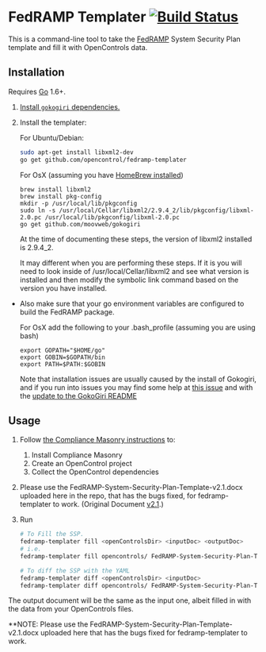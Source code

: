 # FedRAMP Templater [![Build Status](https://travis-ci.org/opencontrol/fedramp-templater.svg?branch=master)](https://travis-ci.org/opencontrol/fedramp-templater)

This is a command-line tool to take the [FedRAMP](http://www.fedramp.gov/) System Security Plan template and fill it with OpenControls data.

## Installation

Requires [Go](https://golang.org/) 1.6+. 


1. [Install `gokogiri` dependencies.](https://github.com/moovweb/gokogiri/pull/95/files)
1. Install the templater:

    For Ubuntu/Debian:
    ```bash
    sudo apt-get install libxml2-dev 
    go get github.com/opencontrol/fedramp-templater
    ```
    
    For OsX (assuming you have [HomeBrew installed](http://brew.sh/))
    ```
    brew install libxml2
    brew install pkg-config
    mkdir -p /usr/local/lib/pkgconfig
    sudo ln -s /usr/local/Cellar/libxml2/2.9.4_2/lib/pkgconfig/libxml-2.0.pc /usr/local/lib/pkgconfig/libxml-2.0.pc
    go get github.com/moovweb/gokogiri
    ```

    At the time of documenting these steps, the version of libxml2 installed is 2.9.4_2.  

    It may different when you are performing these steps.  If it is you will need to look inside of /usr/local/Cellar/libxml2 and see what version is installed and then modify the symbolic link command based on the version you have installed.

  - Also make sure that your go environment variables are configured to build the FedRAMP package.

    For OsX add the following to your .bash_profile (assuming you are using bash)
    ```
    export GOPATH="$HOME/go"
    export GOBIN=$GOPATH/bin
    export PATH=$PATH:$GOBIN
    ```
    
    Note that installation issues are usually caused by the install of Gokogiri, and if you run into issues you may find some help at [this issue](https://github.com/moovweb/gokogiri/issues/14) and with the [update to the GokoGiri README](https://github.com/moovweb/gokogiri/pull/95)


## Usage

1. Follow [the Compliance Masonry instructions](https://github.com/opencontrol/compliance-masonry#readme) to:
    1. Install Compliance Masonry
    1. Create an OpenControl project
    1. Collect the OpenControl dependencies
1. Please use the FedRAMP-System-Security-Plan-Template-v2.1.docx uploaded here in the repo, that has the bugs fixed, for fedramp-templater to work. (Original Document [v2.1](https://www.fedramp.gov/files/2015/03/FedRAMP-System-Security-Plan-Template-v2.1.docx).)
1. Run

    ```bash
    # To Fill the SSP.
    fedramp-templater fill <openControlsDir> <inputDoc> <outputDoc>
    # i.e.
    fedramp-templater fill opencontrols/ FedRAMP-System-Security-Plan-Template-v2.1.docx FedRAMP-Masonry-Template-v2.1.docx
    
    # To diff the SSP with the YAML
    fedramp-templater diff <openControlsDir> <inputDoc>
    fedramp-templater diff opencontrols/ FedRAMP-System-Security-Plan-Template-v2.1.docx
    ```

The output document will be the same as the input one, albeit filled in with the data from your OpenControls files.

**NOTE:
Please use the FedRAMP-System-Security-Plan-Template-v2.1.docx uploaded here that has the bugs fixed for fedramp-templater to work.
